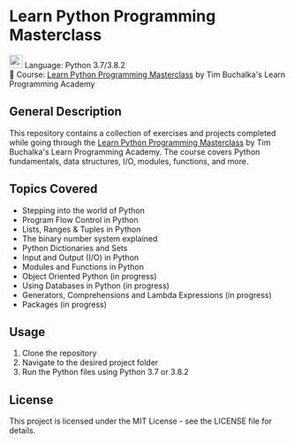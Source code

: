 # Learn Python Programming Masterclass

<img height="24" width="24" src="https://upload.wikimedia.org/wikipedia/commons/c/c3/Python-logo-notext.svg" /> Language: Python 3.7/3.8.2  
🔗 Course: [Learn Python Programming Masterclass](https://www.udemy.com/course/python-the-complete-python-developer-course/) by Tim Buchalka's Learn Programming Academy

## General Description

This repository contains a collection of exercises and projects completed while going through the [Learn Python Programming Masterclass](https://www.udemy.com/course/python-the-complete-python-developer-course/) by Tim Buchalka's Learn Programming Academy. The course covers Python fundamentals, data structures, I/O, modules, functions, and more.

## Topics Covered

- Stepping into the world of Python
- Program Flow Control in Python
- Lists, Ranges & Tuples in Python
- The binary number system explained
- Python Dictionaries and Sets
- Input and Output (I/O) in Python
- Modules and Functions in Python
- Object Oriented Python (in progress)
- Using Databases in Python (in progress)
- Generators, Comprehensions and Lambda Expressions (in progress)
- Packages (in progress)

## Usage

1. Clone the repository
2. Navigate to the desired project folder
3. Run the Python files using Python 3.7 or 3.8.2

## License

This project is licensed under the MIT License - see the LICENSE file for details.
